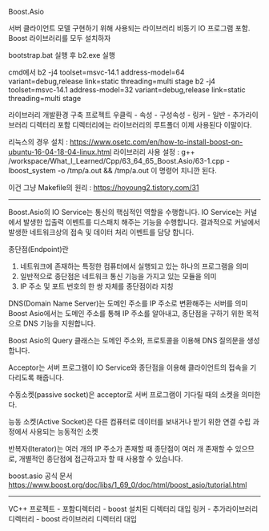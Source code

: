 Boost.Asio

서버 클라이언트 모델 구현하기 위해 사용되는 라이브러리
비동기 IO 프로그램 포함.
Boost 라이브러리를 모두 설치하자

bootstrap.bat 실행 후 b2.exe 실행

cmd에서 
b2 -j4 toolset=msvc-14.1 address-model=64 variant=debug,release link=static threading=multi stage
b2 -j4 toolset=msvc-14.1 address-model=32 variant=debug,release link=static threading=multi stage

라이브러리 개발환경 구축
프로젝트 우클릭 - 속성 - 구성속성 - 링커 - 일반 - 추가라이브러리 디렉터리
포함 디렉터리에는 라이브러리의 루트폴더
이제 사용된다 이말이다.

리눅스의 경우
설치 : https://www.osetc.com/en/how-to-install-boost-on-ubuntu-16-04-18-04-linux.html
라이브러리 사용 설정 :
g++ /workspace/What_I_Learned/Cpp/63_64_65_Boost.Asio/63-1.cpp -lboost_system -o /tmp/a.out && /tmp/a.out
이 명령어 치니깐 된다.


이건 그냥 Makefile의 원리 : https://hoyoung2.tistory.com/31



**********************
Boost.Asio의 IO Service는 통신의 핵심적인 역할을 수행합니다. IO Service는 커널에서 발생한 입출력 이벤트를
디스패치 해주는 기능을 수행합니다. 결과적으로 커널에서 발생한 네트워크상의 접속 및 데이터 처리 이벤트를 담당
합니다.

종단점(Endpoint)란 
1. 네트워크에 존재하는 특정한 컴퓨터에서 실행되고 있는 하나의 프로그램을 의미
2. 일반적으로 종단점은 네트워크 통신 기능을 가지고 있는 모듈을 의미
3. IP 주소 및 포트 번호의 한 쌍 자체를 종단점이라 지칭

DNS(Domain Name Server)는 도메인 주소를 IP 주소로 변환해주는 서버를 의미
Boost Asio에서는 도메인 주소를 통해 IP 주소를 알아내고, 종단점을 구하기 위한 목적으로 DNS 기능을 지원합니다.

Boost Asio의 Query 클래스는 도메인 주소와, 프로토콜을 이용해 DNS 질의문을 생성합니다.

Acceptor는 서버 프로그램이 IO Service와 종단점을 이용해 클라이언트의 접속을 기다리도록 해줍니다.

수동소켓(passive socket)은 acceptor로 서버 프로그램이 기다릴 때의 소켓을 의미한다.

능동 소켓(Active Socket)은 다른 컴퓨터로 데이터를 보내거나 받기 위한 연결 수립 과정에서 사용되는 능동적인
소켓

반복자(Iterator)는 여러 개의 IP 주소가 존재할 때 종단점이 여러 개 존재할 수 있으므로, 개별적인 종단점에 접근하고자 할 때 사용할 수 있습니다.

boost.asio 공식 문서
https://www.boost.org/doc/libs/1_69_0/doc/html/boost_asio/tutorial.html



****************
VC++ 프로젝트 - 포함디렉터리 - boost 설치된 디렉터리 대입
링커 - 추가라이브러리 디렉터리 - boost 라이브러리 디렉터리 대입

